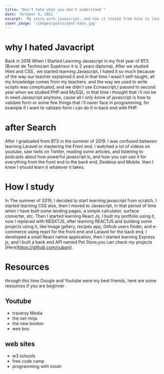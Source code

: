 ```yaml
---
title: "Don't hate what you don't understand "
date: 'October 6, 2021 '
excerpt: 'My story with javascript, and how it stated from hate to love? '
cover_image: '/images/posts/dont-hate.jpg'
---
```


# why I hated Javacript

Back in 2018 When I Started Learning Javascript in my first year of BTS (Brevet de Technicien Supérieur it is 2 years diploma), After we studied Html and CSS , we started learning Javascript, I hated it so much because of the way our teacher explained it and in that time I wasn't self-taught, all my knowledge comes from my teachers.
and the way we used to write scripts was complicated, and we didn't use Ecmascript,I passed to second year when we studied PHP and MySQL, in that time i thought that i'll not be in need Javascript anymore, cause all I only know of javascript is how to validate form or some few things that i'll naver face in programming, for example if i want to validate form i can do it in back end with PHP.

# after Search

After I graduated from BTS in the summer of 2019. I was confused between learning Laravel or mastering the Front end, I watched a lot of videos on youtube, saw twits on Twitter, reading some articles, and listening to podcasts about how powerful javascript is, and how you can use it for everything from the front end to the back end, Desktop and Mobile. then I knew I should learn it whatever it takes.

# How I study

In The summer of 2019, I decided to start learning javascript from scratch, I started learning CSS also, then I moved to Javascript, in that period of time when I have built some landing pages, a simple calculator, surface converter, etc. Then I started learning React Js, I built my portfolio using it, now I replaced with NESXTJS, after learning REACTJS and building some projects using it, like Image gallery, recipes app, Github users finder, and e-commerce using react for the front end and Laravel for the back end, I developed a small React native application, then I started learning Express js, and I built a back end API named Pet Store,you can check my projects [Here]https://github.com/oubani).

# Resources

through this time Google and Youtube were my best friends, here are some resources if you are beginner .

## Youtube

- traversy Media
- the net ninja
- the new boston
- wes bos

## web sites

- w3 schools
- free code camp
- programming with mosh
